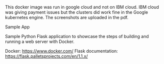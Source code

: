This docker image was run in google cloud and not on IBM cloud. IBM cloud was giving payment issues but the clusters did work fine in the Google kubernetes engine. The screenshots are uploaded in the pdf.

Sample App

Sample Python Flask application to showcase the steps of building and running a web server with Docker.

Docker: https://www.docker.com/
Flask documentation: https://flask.palletsprojects.com/en/1.1.x/

